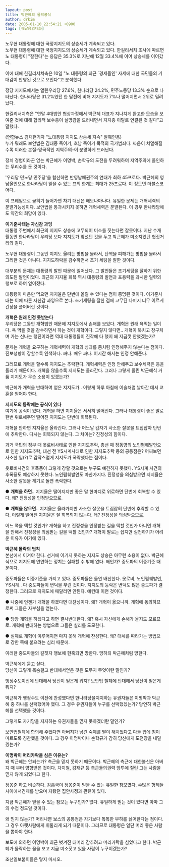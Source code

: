```yaml
---
layout: post
title: 박근혜의 몰락공식
author: drkim
date: 2005-01-10 22:54:21 +0900
tags: [깨달음의대화]
---
```

 노무현 대통령에 대한 국정지지도의 상승세가 계속되고 있다.   
노무현 대통령에 대한 국정지지도의 상승세가 계속되고 있다. 한길리서치 조사에 따르면 노 대통령이 "잘한다"는 응답은 35.3%로 지난해 12월 33.4%에 이어 상승세를 이어갔다.    
  
이에 대해 한길리서치측은 10일 "노 대통령의 최근 \`경제올인' 자세에 대한 국민들의 기대감이 반영된 것으로 보인다"고 분석했다.    
  
정당 지지도에서는 열린우리당 27.6%, 한나라당 24.2%, 민주노동당 13.3% 순으로 나타났다. 한나라당은 31.2%였던 한 달전에 비해 지지도가 7%나 떨어지면서 2위로 밀려났다.    
  
한길리서치측은 "연말 4대법안 협상과정에서 박근혜 대표가 지나치게 완고한 모습을 보여준 것에 대해 합리적 보수층이 실망감을 드러내면서 지지층 이탈로 연결된 것 같다"고 말했다.    
  
(연합뉴스 김재현기자 "노대통령 지지도 상승세 지속" 발췌인용)   
누가 뭐래도 보안법은 김대중 죽이기, 호남 죽이기 목적의 국가범죄다. 싸움이 치열해질수록 이러한 본질-망국적인 지역주의-이 분명하게 드러난다. 
  
  
정치 경험이라곤 없는 박근혜가 이명박, 손학규의 도전을 두려워하여 지역주의에 올인하는 무리수를 둔 것이다.    
  
'우리당 민노당 민주당'을 합산하면 반영남패권주의 연대가 최하 45프로다. 박근혜의 영남올인으로 한나라당이 얻을 수 있는 표의 한계는 최대가 25프로다. 이 정도면 더블스코어다.    
  
이 프레임으로 굳히기 들어가면 차기 대선은 해보나마나다. 유일한 문제는 개혁세력의 분열가능성이다. 보안법을 통과시키지 못하면 개혁세력은 분열된다. 이 경우 한나라당에도 약간의 희망이 있다.    
  
**이기준사태는 자신감 과잉**  
대통령 주변에서 최근의 지지도 상승에 고무되어 미소를 짓는다면 잘못이다. 지난 수개월동안 한나라당이 우리당 보다 지지도가 앞섰던 것을 두고 박근혜가 미소지었던 헛짓거리와 같다.    
  
노무현 대통령이 그동안 지지도 올리는 방법을 몰라서, 탄핵을 피해가는 방법을 몰라서 그리한 것은 아니다. 지지도하락을 감수하면서 초기 세팅을 잘한 것이다.    
  
대부분의 문제는 대통령의 발언 때문에 일어났다. 그 발언들은 초기세팅을 잘하기 위한 의도된 발언이었다. 최근의 지지율 회복 역시 대통령의 발언과 포용력을 과시한 일련의 행보로 하여 얻어졌다.    
  
대통령이 마음만 먹으면 지지율은 단번에 올릴 수 있다는 점이 증명된 것이다. 이기준사태는 이에 따른 자신감 과잉으로 본다. 초기세팅을 잘한 점에 고무된 나머지 너무 이르게 긴장을 풀어버린 것이다.    
  
**개혁은 원래 인정 못받는다**  
우리당은 그동안 개혁법안 때문에 지지도에서 손해를 보았다. 개혁은 원래 욕먹는 일이다. 욕 먹을 것을 감수하면서 하는 것이 개혁이다. 그렇지 않다면.. 개혁이 북치고 장구치며 가는 신나는 행진이라면 역대 대통령들이 진작에 다 했지 왜 지금껏 안했겠는가?    
  
문제는 개혁을 요구하는 개혁세력이 개혁의 성과를 좀처럼 인정해주지 않는다는 점이다. 진보성향이 강할수록 인색하다. 짜다. 매우 짜다. 어지간 해서는 인정 안해준다.    
  
그러므로 개혁을 할수록 지지도는 추락한다. 개혁세력은 인정 안해주고 보수세력은 등을 돌리기 때문이다. 개혁을 않을수록 지지도는 올라간다. 그러나 그렇게 올린 박근혜식 거품 지지도가 무슨 소용이 있겠는가?    
  
박근혜가 개혁을 반대하여 얻은 지지도가.. 이렇게 하루 아침에 이슬처럼 날아간 데서 교훈을 얻어야 한다.    
  
**지지도의 등락에는 공식이 있다**  
여기에 공식이 있다. 개혁을 하면 지지율은 서서히 떨어진다. 그러나 대통령이 좋은 말로 한번 위로해주면 떨어진 지지도는 단번에 회복된다. 
  
  
개혁을 안하면 지지율은 올라간다. 그러나 어느날 갑자기 사소한 잘못을 트집잡아 단번에 추락한다. 다시는 회복되지 않는다. 그 차이는? 진정성의 힘이다.    
  
과거 국민의 정부 때 옷로비사태로 인한 지지도추락, 총선 때 정동영의 노인폄훼발언으로 인한 지지도추락, 대선 전 YS시계사태로 인한 지지도추락 등의 공통점은? 어찌보면 사소한 일(?)로 갑작스럽게 지지도가 폭락했다는 점이다.    
  
옷로비사건의 후폭풍이 그렇게 강할 것으로는 누구도 예견하지 못했다. YS시계 사건의 후폭풍도 예상하지 못했다. 노인폄훼발언도 마찬가지다. 진정성을 의심받으면 지지율은 사소한 잘못을 계기로 돌연 폭락한다.    
  
● **개혁을 하면**.. 지지율은 떨어지지만 좋은 말 한마디로 위로하면 단번에 회복할 수 있다. 왜? 진정성을 인정받으므로.    
  
● **개혁을 않으면**.. 지지율은 올라가지만 사소한 잘못을 트집잡혀 단번에 추락할 수 있다. 이렇게 떨어진 지지율은 잘 회복되지 않는다. 왜? 진정성을 의심받으므로.    
  
어느 쪽을 택할 것인가? 개혁을 하고 진정성을 인정받는 길을 택할 것인가 아니면 개혁을 안해서 진정성을 의심받는 길을 택할 것인가? 개혁이 말로는 쉽지만 실천하기가 어려운 이유가 여기에 있다.    
  
**박근혜 몰락의 법칙**  
본선에서 이겨야 한다. 선거에 이기지 못하는 지지도 상승은 아무런 소용이 없다. 박근혜 식으로 지지도에 연연하는 정치는 실패할 수 밖에 없다. 왜인가? 중도파의 이중기준 때문이다.    
  
중도파들은 이중기준을 가지고 있다. 중도파들은 돌연 배신한다. 옷로비, 노인폄훼발언, YS시계.. 다 중도파들이 변덕을 부린 것이다. 지지도의 등락은 변덕도 많은 중도파가 결정한다. 그러므로 지지도에 매달리면 안된다. 예컨대 이런 것이다.    
  
● 나중에 언젠가 개혁을 하겠다면 대찬성이다. 왜? 개혁이 옳으니까. 개혁에 동의하므로써 그들은 자부심을 얻는다.    
  
● 당장 개혁을 하겠다고 하면 결사반대한다. 왜? 혹시 자신에게 손해가 올지도 모르므로. 개혁에 반대하는 방법으로 그들은 실리를 도모한다.    
  
● 실제로 개혁이 이루어지면 마지 못해 개혁에 찬성한다. 왜? 대세를 따라가는 방법으로 강한 쪽에 붙으려는 심리 때문에.    
  
이러한 중도파들의 갈짓자 행보에 현혹되면 망한다. 망하되 박근혜처럼 망한다. 
  
  
박근혜에게 묻고 싶다.   
당신이 그렇게 목숨걸고 반대해서얻은 것은 도무지 무엇이란 말인가?    
  
행정수도이전에 반대해서 당신이 얻은게 뭐지? 보안법 철폐에 반대해서 당신이 얻은게 뭐지?    
  
박근혜가 행정수도 이전에 찬성했다면 한나라당을지지하는 유권자들은 이명박과 박근혜 중 하나를 선택했어야 했다. 그 경우 유권자들이 누구를 선택했겠는가? 당연히 박근혜를 선택했을 것이다.    
  
그렇게도 자기당을 지지하는 유권자들을 믿지 못하겠더란 말인가? 
  
  
보안법철폐에 합의해 주었다면 아버지가 남긴 숙제를 딸이 해치웠다고 다들 입에 침이 마르도록 칭찬했을 것이다. 그 경우 이명박이나 손학규가 감히 당신에게 도전장을 내밀겠는가?    
  
**이명박이 머리카락을 심은 이유는?**  
왜 박근혜는 안되는가? 측근을 믿지 못하기 때문이다. 박근혜의 측근에 대한불신은 아버지 때 부터 영향받은 것이다. 차지철, 김재규 등 측근들의권력 암투에 질린 그는 사람을 믿지 않게 되었다고 한다.    
  
정몽준 하고 비슷하다. 김흥국이 정몽준이 믿을 수 있는 유일한 참모였다. 수많은 형제들 사이에서견제를 받으며 자랐던 집안사정과 관련이 있다. 
  
  
지금 박근혜가 믿을 수 있는 참모는 누구인가? 없다. 유일하게 믿는 것이 있다면 아마 그의 수첩 정도일 것이다.    
  
왜 믿지 않는가? 머리나쁜 보스의 공통점은 자기보다 똑똑한 부하를 싫어한다는 점이다. 그 경우 아랫사람에게 휘둘리게 되기 때문이다. 그러므로 대통령은 일단 머리 좋은 사람을 뽑아야 한다.    
  
보도에 의하면 이명박이 최근 벗겨진 대머리 감추려고 머리카락을 심었다고 한다. 박근혜가 몰락하는 꼴을 보고 지금 미소짓고 있을 사람이 누구이겠는가?    
  
조선일보붙이들은 닿지 마시오.